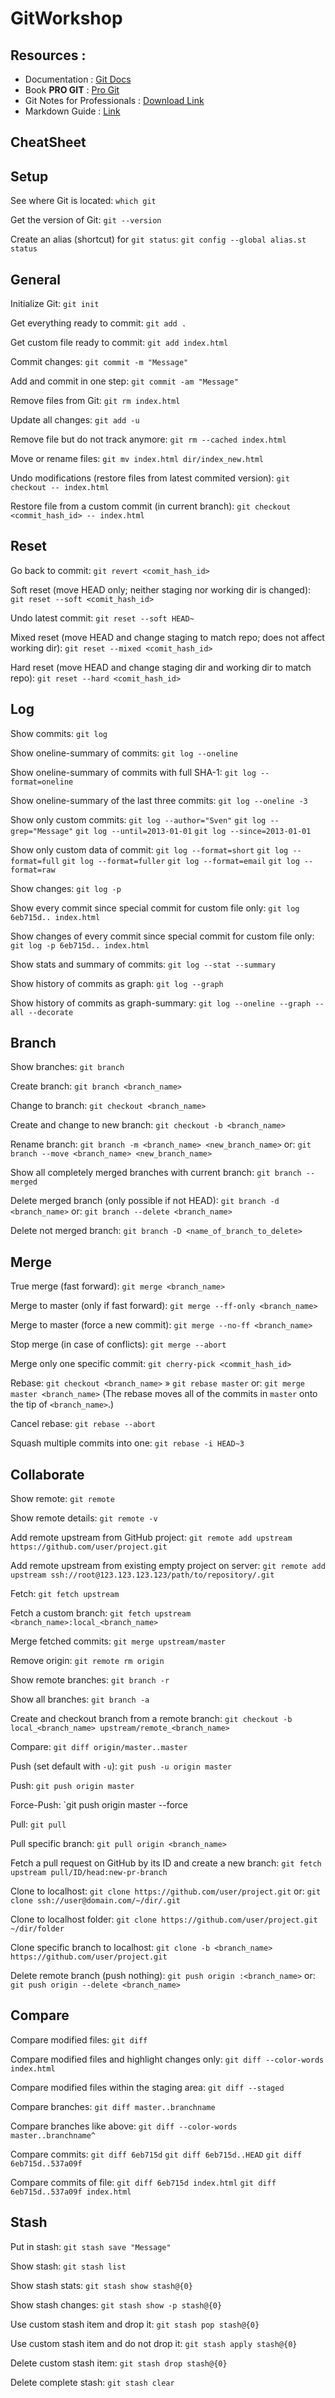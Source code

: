 # GitWorkshop


## Resources : 

- Documentation : [Git Docs](https://git-scm.com/docs)
- Book **PRO GIT** : [Pro Git](https://git-scm.com/book/en/v2)
- Git Notes for Professionals : [Download Link](https://goalkicker.com/GitBook/GitNotesForProfessionals.pdf)
- Markdown Guide : [Link](https://guides.github.com/features/mastering-markdown/)


## CheatSheet

Setup
-----------

See where Git is located:
`which git`

Get the version of Git:
`git --version`

Create an alias (shortcut) for `git status`:
`git config --global alias.st status`


General
-----------

Initialize Git: `git init`

Get everything ready to commit: `git add .`

Get custom file ready to commit: `git add index.html`

Commit changes:
`git commit -m "Message"`

Add and commit in one step:
`git commit -am "Message"`

Remove files from Git:
`git rm index.html`

Update all changes:
`git add -u`

Remove file but do not track anymore:
`git rm --cached index.html`

Move or rename files:
`git mv index.html dir/index_new.html`

Undo modifications (restore files from latest commited version):
`git checkout -- index.html`

Restore file from a custom commit (in current branch):
`git checkout <commit_hash_id> -- index.html`


Reset
-----------

Go back to commit:
`git revert <comit_hash_id>`

Soft reset (move HEAD only; neither staging nor working dir is changed):
`git reset --soft <comit_hash_id>`

Undo latest commit: `git reset --soft HEAD~ `

Mixed reset (move HEAD and change staging to match repo; does not affect working dir):
`git reset --mixed <comit_hash_id>`

Hard reset (move HEAD and change staging dir and working dir to match repo):
`git reset --hard <comit_hash_id>`


Log
-----------

Show commits:
`git log`

Show oneline-summary of commits:
`git log --oneline`

Show oneline-summary of commits with full SHA-1:
`git log --format=oneline`

Show oneline-summary of the last three commits:
`git log --oneline -3`

Show only custom commits:
`git log --author="Sven"`
`git log --grep="Message"`
`git log --until=2013-01-01`
`git log --since=2013-01-01`

Show only custom data of commit:
`git log --format=short`
`git log --format=full`
`git log --format=fuller`
`git log --format=email`
`git log --format=raw`

Show changes:
`git log -p`

Show every commit since special commit for custom file only:
`git log 6eb715d.. index.html`

Show changes of every commit since special commit for custom file only:
`git log -p 6eb715d.. index.html`

Show stats and summary of commits:
`git log --stat --summary`

Show history of commits as graph:
`git log --graph`

Show history of commits as graph-summary:
`git log --oneline --graph --all --decorate`


Branch
-----------

Show branches:
`git branch`

Create branch:
`git branch <branch_name>`

Change to branch:
`git checkout <branch_name>`

Create and change to new branch:
`git checkout -b <branch_name>`

Rename branch:
`git branch -m <branch_name> <new_branch_name>` or:
`git branch --move <branch_name> <new_branch_name>`

Show all completely merged branches with current branch:
`git branch --merged`

Delete merged branch (only possible if not HEAD):
`git branch -d <branch_name>` or:
`git branch --delete <branch_name>`

Delete not merged branch:
`git branch -D <name_of_branch_to_delete>`


Merge
-----------

True merge (fast forward):
`git merge <branch_name>`

Merge to master (only if fast forward):
`git merge --ff-only <branch_name>`

Merge to master (force a new commit):
`git merge --no-ff <branch_name>`

Stop merge (in case of conflicts):
`git merge --abort`

Merge only one specific commit:
`git cherry-pick <commit_hash_id>`

Rebase:
`git checkout <branch_name>` » `git rebase master`
or:
`git merge master <branch_name>`
(The rebase moves all of the commits in `master` onto the tip of `<branch_name>`.)

Cancel rebase:
`git rebase --abort`

Squash multiple commits into one:
`git rebase -i HEAD~3`


Collaborate
-----------

Show remote:
`git remote`

Show remote details:
`git remote -v`

Add remote upstream from GitHub project:
`git remote add upstream https://github.com/user/project.git`

Add remote upstream from existing empty project on server:
`git remote add upstream ssh://root@123.123.123.123/path/to/repository/.git`

Fetch:
`git fetch upstream`

Fetch a custom branch:
`git fetch upstream <branch_name>:local_<branch_name>`

Merge fetched commits:
`git merge upstream/master`

Remove origin:
`git remote rm origin`

Show remote branches:
`git branch -r`

Show all branches:
`git branch -a`

Create and checkout branch from a remote branch:
`git checkout -b local_<branch_name> upstream/remote_<branch_name>`

Compare:
`git diff origin/master..master`

Push (set default with `-u`):
`git push -u origin master`

Push:
`git push origin master`

Force-Push:
`git push origin master --force

Pull:
`git pull`

Pull specific branch:
`git pull origin <branch_name>`

Fetch a pull request on GitHub by its ID and create a new branch:
`git fetch upstream pull/ID/head:new-pr-branch`

Clone to localhost:
`git clone https://github.com/user/project.git` or:
`git clone ssh://user@domain.com/~/dir/.git`

Clone to localhost folder:
`git clone https://github.com/user/project.git ~/dir/folder`

Clone specific branch to localhost:
`git clone -b <branch_name> https://github.com/user/project.git`

Delete remote branch (push nothing):
`git push origin :<branch_name>` or:
`git push origin --delete <branch_name>`




Compare
-----------

Compare modified files:
`git diff`

Compare modified files and highlight changes only:
`git diff --color-words index.html`

Compare modified files within the staging area:
`git diff --staged`

Compare branches:
`git diff master..branchname`

Compare branches like above:
`git diff --color-words master..branchname^`

Compare commits:
`git diff 6eb715d`
`git diff 6eb715d..HEAD`
`git diff 6eb715d..537a09f`

Compare commits of file:
`git diff 6eb715d index.html`
`git diff 6eb715d..537a09f index.html`


Stash
-----------

Put in stash:
`git stash save "Message"`

Show stash:
`git stash list`

Show stash stats:
`git stash show stash@{0}`

Show stash changes:
`git stash show -p stash@{0}`

Use custom stash item and drop it:
`git stash pop stash@{0}`

Use custom stash item and do not drop it:
`git stash apply stash@{0}`

Delete custom stash item:
`git stash drop stash@{0}`

Delete complete stash:
`git stash clear`
